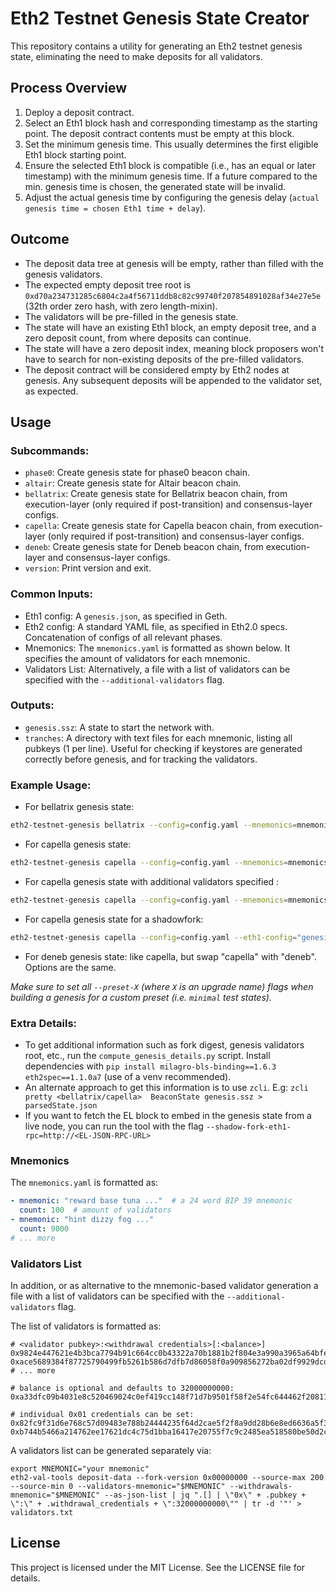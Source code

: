 # Eth2 Testnet Genesis State Creator

This repository contains a utility for generating an Eth2 testnet genesis state, eliminating the need to make deposits for all validators.

## Process Overview

1. Deploy a deposit contract.
2. Select an Eth1 block hash and corresponding timestamp as the starting point. The deposit contract contents must be empty at this block.
3. Set the minimum genesis time. This usually determines the first eligible Eth1 block starting point.
4. Ensure the selected Eth1 block is compatible (i.e., has an equal or later timestamp) with the minimum genesis time. If a future compared to the min. genesis time is chosen, the generated state will be invalid.
6. Adjust the actual genesis time by configuring the genesis delay (`actual genesis time = chosen Eth1 time + delay`).

## Outcome

- The deposit data tree at genesis will be empty, rather than filled with the genesis validators.
- The expected empty deposit tree root is `0xd70a234731285c6804c2a4f56711ddb8c82c99740f207854891028af34e27e5e` (32th order zero hash, with zero length-mixin).
- The validators will be pre-filled in the genesis state.
- The state will have an existing Eth1 block, an empty deposit tree, and a zero deposit count, from where deposits can continue.
- The state will have a zero deposit index, meaning block proposers won't have to search for non-existing deposits of the pre-filled validators.
- The deposit contract will be considered empty by Eth2 nodes at genesis. Any subsequent deposits will be appended to the validator set, as expected.

## Usage

### Subcommands:

- `phase0`: Create genesis state for phase0 beacon chain.
- `altair`: Create genesis state for Altair beacon chain.
- `bellatrix`: Create genesis state for Bellatrix beacon chain, from execution-layer (only required if post-transition) and consensus-layer configs.
- `capella`: Create genesis state for Capella beacon chain, from execution-layer (only required if post-transition) and consensus-layer configs.
- `deneb`: Create genesis state for Deneb beacon chain, from execution-layer and consensus-layer configs.
- `version`: Print version and exit.

### Common Inputs:

- Eth1 config: A `genesis.json`, as specified in Geth.
- Eth2 config: A standard YAML file, as specified in Eth2.0 specs. Concatenation of configs of all relevant phases.
- Mnemonics: The `mnemonics.yaml` is formatted as shown below. It specifies the amount of validators for each mnemonic.
- Validators List: Alternatively, a file with a list of validators can be specified with the `--additional-validators` flag.

### Outputs:

- `genesis.ssz`: A state to start the network with.
- `tranches`: A directory with text files for each mnemonic, listing all pubkeys (1 per line). Useful for checking if keystores are generated correctly before genesis, and for tracking the validators.

### Example Usage:
- For bellatrix genesis state:
```bash
eth2-testnet-genesis bellatrix --config=config.yaml --mnemonics=mnemonics.yaml --eth1-config=genesis.json
```
- For capella genesis state:
```bash
eth2-testnet-genesis capella --config=config.yaml --mnemonics=mnemonics.yaml --eth1-config=genesis.json
```
- For capella genesis state with additional validators specified :
```bash
eth2-testnet-genesis capella --config=config.yaml --mnemonics=mnemonics.yaml --eth1-config=genesis.json --validators ./validators.yaml
```
- For capella genesis state for a shadowfork:
```bash
eth2-testnet-genesis capella --config=config.yaml --eth1-config="genesis.json" --mnemonics=mnemonics.yaml --shadow-fork-eth1-rpc=http://localhost:8545
```
- For deneb genesis state: like capella, but swap "capella" with "deneb". Options are the same.

*Make sure to set all `--preset-X` (where `X` is an upgrade name) flags when building a genesis for a custom preset (i.e. `minimal` test states).*

### Extra Details:

- To get additional information such as fork digest, genesis validators root, etc., run the `compute_genesis_details.py` script. Install dependencies with `pip install milagro-bls-binding==1.6.3 eth2spec==1.1.0a7` (use of a venv recommended).
- An alternate approach to get this information is to use `zcli`. E.g: `zcli pretty <bellatrix/capella>  BeaconState genesis.ssz > parsedState.json`
- If you want to fetch the EL block to embed in the genesis state from a live node, you can run the tool with the flag `--shadow-fork-eth1-rpc=http://<EL-JSON-RPC-URL>`

### Mnemonics

The `mnemonics.yaml` is formatted as:

```yaml
- mnemonic: "reward base tuna ..."  # a 24 word BIP 39 mnemonic
  count: 100  # amount of validators
- mnemonic: "hint dizzy fog ..."
  count: 9000
# ... more
```

### Validators List

In addition, or as alternative to the mnemonic-based validator generation a file with a list of validators can be specified with the `--additional-validators` flag.

The list of validators is formatted as:

```text
# <validator pubkey>:<withdrawal credentials>[:<balance>]
0x9824e447621e4b3bca7794b91c664cc0b43322a70b1881b2f804e3a990a3965a64bfe7f098cb4c0396cd0c89218de0b4:001547805ff0547da9e51a7463a6a0c603eeda01dd930f7016185f0642b9ecaf:32000000000
0xace5689384f87725790499fb5261b586d7dfb7d86058f0a909856272ba02df9929dcdb4b1ea529b02b948b3a1dca4d57:008aa7b9c37bf27e7c49a3185a3e721c7a02c94da7a0b6ad5f88f1b0477d3b88:32000000000
# ... more

# balance is optional and defaults to 32000000000:
0xa33dfc09b4031e8c520469024c0ef419cc148f71d7b9501f58f2e54fc644462f208119791e57c5c9b33bf5e47f705060:00b84654c946dc68b353384426a29a3c5d736d9f751c192d5038206e93f79d73

# individual 0x01 credentials can be set:
0x82fc9f31d6e768c57d09483e788b24444235f64d2cae5f2f8a9dd28b6e8ed6636a5f378febc762cfcd9f8ab808286608:010000000000000000000000CcCCccccCCCCcCCCCCCcCcCccCcCCCcCcccccccC
0xb744b5466a214762ee17621dc4c75d1bba16417e20755f7c9c2485ea518580be50d2c87d70cc4ac393158eb34311c9a2:010000000000000000000000000000000000000000000000000000000000dEaD
```

A validators list can be generated separately via:
```
export MNEMONIC="your mnemonic"
eth2-val-tools deposit-data --fork-version 0x00000000 --source-max 200 --source-min 0 --validators-mnemonic="$MNEMONIC" --withdrawals-mnemonic="$MNEMONIC" --as-json-list | jq ".[] | \"0x\" + .pubkey + \":\" + .withdrawal_credentials + \":32000000000\"" | tr -d '"' > validators.txt
```

## License

This project is licensed under the MIT License. See the LICENSE file for details.
